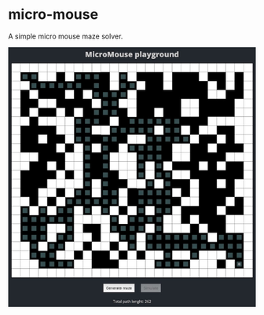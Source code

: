 # micro-mouse
A simple micro mouse maze solver.

<p align="center"><img src="doc/screenshot.jpg" alt="example" width="600"/></p>
